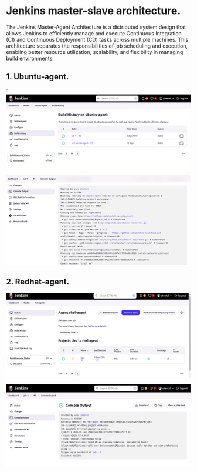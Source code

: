 #  Jenkins master-slave architecture.

The Jenkins Master-Agent Architecture is a distributed system design that allows Jenkins to efficiently manage and execute Continuous Integration (CI) and Continuous Deployment (CD) tasks across multiple machines. This architecture separates the responsibilities of job scheduling and execution, enabling better resource utilization, scalability, and flexibility in managing build environments.

## 1. Ubuntu-agent.
`
![assignment_5](pictures/5.1.png)

![assignment_5](pictures/5.2.png)


## 2. Redhat-agent.

![assignment_5](pictures/5.3.png)

![assignment_5](pictures/5.4.png)
